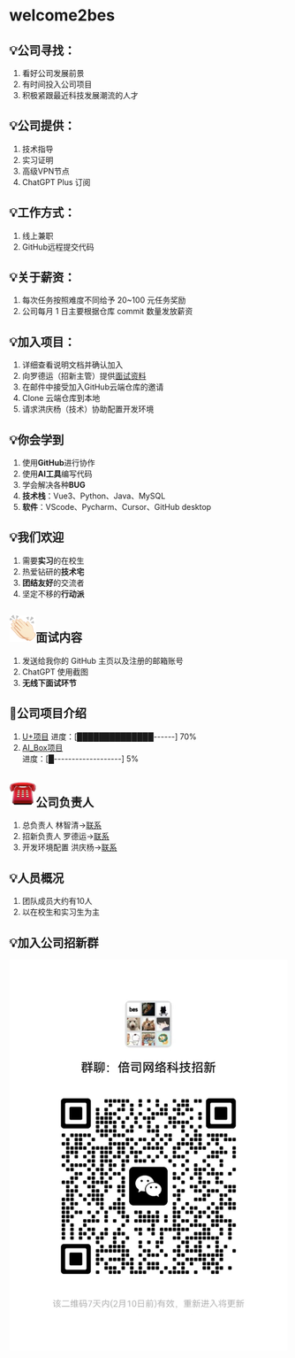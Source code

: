# welcome2bes
## 💡公司寻找：
1. 看好公司发展前景  
2. 有时间投入公司项目  
3. 积极紧跟最近科技发展潮流的人才  

## 💡公司提供：
1. 技术指导  
2. 实习证明  
3. 高级VPN节点  
4. ChatGPT Plus 订阅  

## 💡工作方式：
1. 线上兼职
2. GitHub远程提交代码  

## 💡关于薪资：
1. 每次任务按照难度不同给予 20~100 元任务奖励  
2. 公司每月 1 日主要根据仓库 commit 数量发放薪资  

## 💡加入项目：
1. 详细查看说明文档并确认加入  
2. 向罗德运（招新主管）提供[面试资料](图片/image.png)  
3. 在邮件中接受加入GitHub云端仓库的邀请
4. Clone 云端仓库到本地
5. 请求洪庆杨（技术）协助配置开发环境  

 
## 💡你会学到
1. 使用**GitHub**进行协作
2. 使用**AI工具**编写代码
3. 学会解决各种**BUG**
4. **技术栈**：Vue3、Python、Java、MySQL
5. **软件**：VScode、Pycharm、Cursor、GitHub desktop

## 💡我们欢迎
1. 需要**实习**的在校生
2. 热爱钻研的**技术宅**
3. **团结友好**的交流者
4. 坚定不移的**行动派**


##  ![alt text](00F28BBC.png)面试内容
1. 发送给我你的 GitHub 主页以及注册的邮箱账号  
2. ChatGPT 使用截图  
3. **无线下面试环节**

## 🚀公司项目介绍
1. [U+项目](公司项目/U+/README.md) 
    进度：[██████████████------] 70%
2. [AI_Box项目](公司项目/AI_Box/README.md)  
    进度：[█-------------------] 5%
## ![alt text](03DB1D1C.png)公司负责人

1. 总负责人 林智清→[联系](图片/林智清微信.jpg)
2. 招新负责人 罗德运→[联系](图片/罗德运微信.jpg)
3. 开发环境配置 洪庆杨→[联系](图片/洪庆杨微信.jpg)

## 💡人员概况
1. 团队成员大约有10人
2. 以在校生和实习生为主


## 💡加入公司招新群
![加入公司招新微信群](图片/招新微信群.jpg)


